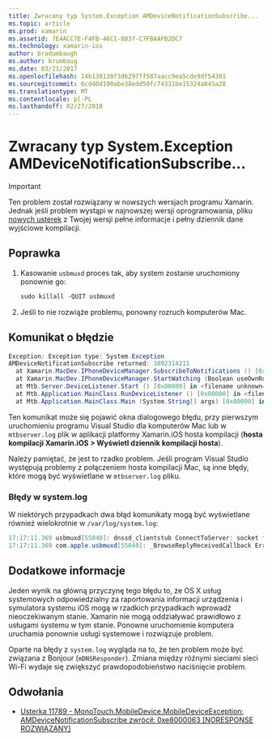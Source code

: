 ```yaml
---
title: Zwracany typ System.Exception AMDeviceNotificationSubscribe...
ms.topic: article
ms.prod: xamarin
ms.assetid: 7E4ACC7E-F4FB-46C1-8837-C7FBAAFB2DC7
ms.technology: xamarin-ios
author: bradumbaugh
ms.author: brumbaug
ms.date: 03/21/2017
ms.openlocfilehash: 14b138138f3d6297ff587aacc9ea5cde9df54381
ms.sourcegitcommit: 6cd40d190abe38edd50fc74331be15324a845a28
ms.translationtype: MT
ms.contentlocale: pl-PL
ms.lasthandoff: 02/27/2018
---
```

# <a name="systemexception-amdevicenotificationsubscribe-returned-"></a>Zwracany typ System.Exception AMDeviceNotificationSubscribe...

> [!IMPORTANT]
> Ten problem został rozwiązany w nowszych wersjach programu Xamarin. Jednak jeśli problem wystąpi w najnowszej wersji oprogramowania, pliku [nowych usterek](~/cross-platform/troubleshooting/questions/howto-file-bug.md) z Twojej wersji pełne informacje i pełny dziennik dane wyjściowe kompilacji.


## <a name="fix"></a>Poprawka

1.  Kasowanie `usbmuxd` proces tak, aby system zostanie uruchomiony ponownie go:

    ```csharp
    sudo killall -QUIT usbmuxd
    ```

2.  Jeśli to nie rozwiąże problemu, ponowny rozruch komputerów Mac.

## <a name="error-message"></a>Komunikat o błędzie

```csharp
Exception: Exception type: System.Exception
AMDeviceNotificationSubscribe returned: 3892314211
  at Xamarin.MacDev.IPhoneDeviceManager.SubscribeToNotifications () [0x00000] in <filename unknown="">:0
  at Xamarin.MacDev.IPhoneDeviceManager.StartWatching (Boolean useOwnRunloop) [0x00000] in <filename unknown="">:0
  at Mtb.Server.DeviceListener.Start () [0x00000] in <filename unknown="">:0
  at Mtb.Application.MainClass.RunDeviceListener () [0x00000] in <filename unknown="">:0
  at Mtb.Application.MainClass.Main (System.String[] args) [0x00000] in <filename unknown="">:0
```

Ten komunikat może się pojawić okna dialogowego błędu, przy pierwszym uruchomieniu programu Visual Studio dla komputerów Mac lub w `mtbserver.log` plik w aplikacji platformy Xamarin.iOS hosta kompilacji (**hosta kompilacji Xamarin.iOS > Wyświetl dziennik kompilacji hosta**).

Należy pamiętać, że jest to rzadko problem. Jeśli program Visual Studio występują problemy z połączeniem hosta kompilacji Mac, są inne błędy, które mogą być wyświetlane w `mtbserver.log` pliku.

### <a name="errors-in-systemlog"></a>Błędy w system.log

W niektórych przypadkach dwa błąd komunikaty mogą być wyświetlane również wielokrotnie w `/var/log/system.log`:

```csharp
17:17:11.369 usbmuxd[55040]: dnssd_clientstub ConnectToServer: socket failed 24 Too many open files
17:17:11.369 com.apple.usbmuxd[55040]: _BrowseReplyReceivedCallback Error doing DNSServiceResolve(): -65539
```

## <a name="additional-information"></a>Dodatkowe informacje

Jeden wynik na główną przyczynę tego błędu to, że OS X usług systemowych odpowiedzialny za raportowania informacji urządzenia i symulatora systemu iOS mogą w rzadkich przypadkach wprowadź nieoczekiwanym stanie. Xamarin nie mogą oddziaływać prawidłowo z usługami systemu w tym stanie. Ponowne uruchomienie komputera uruchamia ponownie usługi systemowe i rozwiązuje problem.

Oparte na błędy z `system.log` wygląda na to, że ten problem może być związana z Bonjour (`mDNSResponder`). Zmiana między różnymi sieciami sieci Wi-Fi wydaje się zwiększyć prawdopodobieństwo naciśnięcie problem.

## <a name="references"></a>Odwołania

*   [Usterka 11789 - MonoTouch.MobileDevice.MobileDeviceException: AMDeviceNotificationSubscribe zwrócił: 0xe8000063 [NORESPONSE ROZWIĄZANY]](https://bugzilla.xamarin.com/show_bug.cgi?id=11789)
